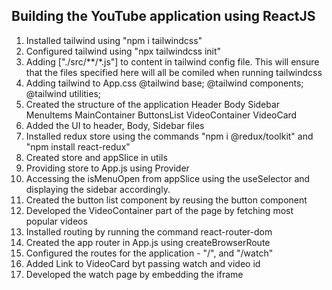 ## Building the YouTube application using ReactJS 

1. Installed tailwind using "npm i tailwindcss" 
2. Configured tailwind using "npx tailwindcss init"
3. Adding ["./src/**/*.js"] to content in tailwind config file. This will ensure that the files specified here will all be comiled when running tailwindcss
4. Adding tailwind to App.css 
    @tailwind base;
    @tailwind components;
    @tailwind utilities;
5. Created the structure of the application 
    Header
        Body
        Sidebar
            MenuItems
        MainContainer
            ButtonsList
            VideoContainer
                VideoCard
6. Added the UI to header, Body, Sidebar files
7. Installed redux store using the commands "npm i @redux/toolkit" and "npm install react-redux"
8. Created store and appSlice in utils
9. Providing store to App.js using Provider 
10. Accessing the isMenuOpen from appSlice using the useSelector and displaying the sidebar accordingly.
11. Created the button list component by reusing the button component 
12. Developed the VideoContainer part of the page by fetching most popular videos 
13. Installed routing by running the command react-router-dom
14. Created the app router in App.js using createBrowserRoute
15. Configured the routes for the application - "/", and "/watch"
16. Added Link to VideoCard byt passing watch and video id 
16. Developed the watch page by embedding the iframe 
